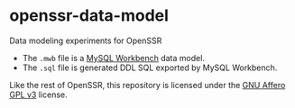 # openssr-data-model
Data modeling experiments for OpenSSR

* The `.mwb` file is a [MySQL Workbench](http://mysqlworkbench.org/) data model.
* The `.sql` file is generated DDL SQL exported by MySQL Workbench.

Like the rest of OpenSSR, this repository is licensed under the [GNU Affero GPL v3](LICENSE) license.
